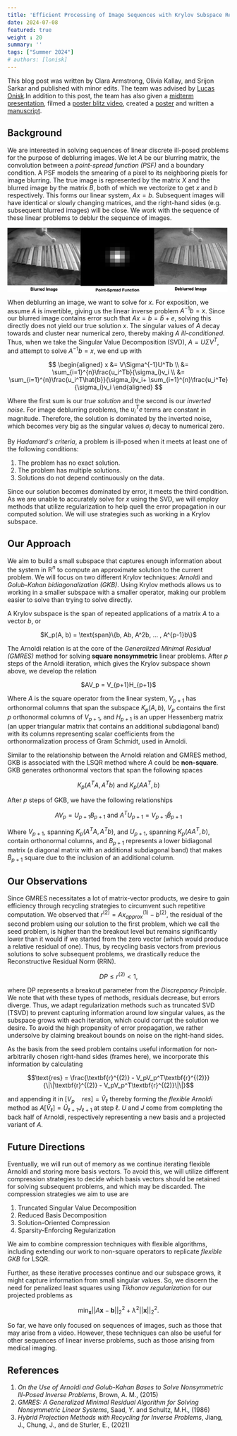 ```yaml
---
title: 'Efficient Processing of Image Sequences with Krylov Subspace Recycling'
date: 2024-07-08
featured: true
weight : 20
summary: ''
tags: ["Summer 2024"]
# authors: [lonisk]
---
```


This blog post was written by Clara Armstrong, Olivia Kallay, and Srijon Sarkar and published with minor edits. The team was advised by [Lucas Onisk](../author/lucas-onisk).In addition to this post, the team has also given a [midterm presentation](), filmed a [poster blitz video](), created a [poster]() and written a [manuscript](). 

## Background

We are interested in solving sequences of linear discrete ill-posed problems for the purpose of deblurring images. We let $A$ be our blurring matrix, the convolution between a _point-spread function (PSF)_ and a boundary condition. A PSF models the smearing of a pixel to its neighboring pixels for image blurring. The true image is represented by the matrix $X$ and the blurred image by the matrix $B$, both of which we vectorize to get $x$ and $b$ respectively. This forms our linear system, $Ax=b$. Subsequent images will have identical or slowly changing matrices, and the right-hand sides (e.g. subsequent blurred images) will be close. We work with the sequence of these linear problems to deblur the sequence of images.

<div style="display:flex; flex-direction:row;">
  <img src="captioned_blurred.png" alt="captioned_blurred" style="width:33%;">
  <img src="captioned_psf2.png" alt="captioned_psf2" style="width:33%;">
  <img src="captioned_deblurred.png" alt="captioned_deblurred" style="width:33%;">
</div>

When deblurring an image, we want to solve for $x$. For exposition, we assume $A$ is invertible, giving us the linear inverse problem $A^{-1}b=x$. Since our blurred image contains error such that $Ax=b=\hat{b}+e$, solving this directly does not yield our true solution $x$. The singular values of $A$ decay towards and cluster near numerical zero, thereby making $A$ _ill-conditioned_. Thus, when we take the Singular Value Decomposition (SVD), $A=U\Sigma V^T$, and attempt to solve $A^{-1}b=x$, we end up with 

$$
\begin{aligned}
x &= V\Sigma^{-1}U^Tb \\
  &= \sum_{i=1}^{n}\frac{u_i^Tb}{\sigma_i}v_i \\
  &= \sum_{i=1}^{n}\frac{u_i^T\hat{b}}{\sigma_i}v_i+ \sum_{i=1}^{n}\frac{u_i^Te}{\sigma_i}v_i
\end{aligned}
$$

Where the first sum is our _true solution_ and the second is our _inverted noise_. For image deblurring problems, the $u_i^Te$ terms are constant in magnitude. Therefore, the solution is dominated by the inverted noise, which becomes very big as the singular values $\sigma_i$ decay to numerical zero.

By _Hadamard's criteria_, a problem is ill-posed when it meets at least one of the following conditions:

1. The problem has no exact solution.
2. The problem has multiple solutions.
3. Solutions do not depend continuously on the data.

Since our solution becomes dominated by error, it meets the third condition. As we are unable to accurately solve for $x$ using the SVD, we will employ methods that utilize regularization to help quell the error propagation in our computed solution. We will use strategies such as working in a Krylov subspace.


## Our Approach

We aim to build a small subspace that captures enough information about the system in $\mathbb{R}^n$ to compute an approximate solution to the current problem. We will focus on two different Krylov techniques: _Arnoldi_ and _Golub-Kahan bidiagonalization (GKB)_. Using Krylov methods allows us to working in a smaller subspace with a smaller operator, making our problem easier to solve than trying to solve directly. 

A Krylov subspace is the span of repeated applications of a matrix $A$ to a vector $b$, or
<p align="center">$K_p(A, b) = \text{span}\{b, Ab, A^2b, ... , A^{p-1}b\}$</p>

The Arnoldi relation is at the core of the _Generalized Minimal Residual (GMRES)_ method for solving **square nonsymmetric** linear problems. After $p$ steps of the Arnoldi iteration, which gives the Krylov subspace shown above, we develop the relation
<p align="center">$AV_p = V_{p+1}H_{p+1}$</p>

Where $A$ is the square operator from the linear system, $V_{p+1}$ has orthonormal columns that span the subspace $K_p(A, b)$, $V_p$ contains the first $p$ orthonormal columns of $V_{p+1}$, and $H_{p+1}$ is an upper Hessenberg matrix (an upper triangular matrix that contains an additional subdiagonal band) with its columns representing scalar coefficients from the orthonormalization process of Gram Schmidt, used in Arnoldi.

Similar to the relationship between the Arnoldi relation and GMRES method, GKB is associated with the LSQR method where $A$ could be **non-square**. GKB generates orthonormal vectors that span the following spaces

$$K_p(A^TA, A^Tb) \text{ and } K_p(AA^T, b)$$

After $p$ steps of GKB, we have the following relationships

$$AV_p = U_{p+1}B_{p+1} \text{ and } A^TU_{p+1} = V_{p+1}\tilde B_{p+1}$$

Where $V_{p+1}$, spanning $K_p (A^TA, A^Tb)$, and $U_{p+1}$, spanning $K_p(AA^T, b)$, contain orthonormal columns, and $B_{p+1}$ represents a lower bidiagonal matrix (a diagonal matrix with an additional subdiagonal band) that makes $\tilde B_{p+1}$ square due to the inclusion of an additional column.

## Our Observations

Since GMRES necessitates a lot of matrix-vector products, we desire to gain efficiency through recycling strategies to circumvent such repetitive computation. We observed that $r^{(2)}=Ax_{approx}^{(1)}-b^{(2)}$, the residual of the second problem using our solution to the first problem, which we call the seed problem, is higher than the breakout level but remains significantly lower than it would if we started from the zero vector (which would produce a relative residual of one). Thus, by recycling basis vectors from previous solutions to solve subsequent problems, we drastically reduce the Reconstructive Residual Norm (RRN).

$$DP \leq r^{(2)} < 1,$$

where DP represents a breakout parameter from the _Discrepancy Principle_. We note that with these types of methods, residuals decrease, but errors diverge. Thus, we adapt regularization methods such as truncated SVD (TSVD) to prevent capturing information around low singular values, as the subspace grows with each iteration, which could corrupt the solution we desire. To avoid the high propensity of error propagation, we rather undersolve by claiming breakout bounds on noise on the right-hand sides.

As the basis from the seed problem contains useful information for non-arbitrarily chosen right-hand sides (frames here), we incorporate this information by calculating

$$\text{res} = \frac{\textbf{r}^{(2)} - V_pV_p^T\textbf{r}^{(2)}}{\|\|\textbf{r}^{(2)} - V_pV_p^T\textbf{r}^{(2)}\|\|}$$

and appending it in $[V_p \quad res] = \tilde V_{\ell}$ thereby forming the _flexible Arnoldi_ method as $A[\tilde V_{\ell}] = \tilde U_{\ell+1}J_{\ell+1}$ at step $\ell$. $U$ and $J$ come from completing the back half of Arnoldi, respectively representing a new basis and a projected variant of $A$.


## Future Directions

Eventually, we will run out of memory as we continue iterating flexible Arnoldi and storing more basis vectors. To avoid this, we will utilize different compression strategies to decide which basis vectors should be retained for solving subsequent problems, and which may be discarded. The compression strategies we aim to use are 
1. Truncated Singular Value Decomposition
2. Reduced Basis Decomposition
3. Solution-Oriented Compression
4. Sparsity-Enforcing Regularization

We aim to combine compression techniques with flexible algorithms, including extending our work to non-square operators to replicate _flexible GKB_ for LSQR.

Further, as these iterative processes continue and our subspace grows, it might capture information from small singular values. So, we discern the need for penalized least squares using _Tikhonov regularization_ for our projected problems as

$${\min_\textbf{x}} ||A\textbf{x}-\textbf{b}||_2^2 + \lambda^2||\textbf{x}||_2^2.$$

So far, we have only focused on sequences of images, such as those that may arise from a video. However, these techniques can also be useful for other sequences of linear inverse problems, such as those arising from medical imaging. 

## References

1. _On the Use of Arnoldi and Golub-Kahan Bases to Solve Nonsymmetric Ill-Posed Inverse Problems_, Brown, A. M., (2015)
2. _GMRES: A Generalized Minimal Residual Algorithm for Solving Nonsymmetric Linear Systems_, Saad, Y. and Schultz, M.H., (1986)
3. _Hybrid Projection Methods with Recycling for Inverse Problems_, Jiang, J., Chung, J., and de Sturler, E., (2021)
